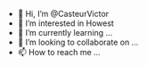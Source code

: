 - 👋 Hi, I’m @CasteurVictor
- 👀 I’m interested in Howest
- 🌱 I’m currently learning ...
- 💞️ I’m looking to collaborate on ...
- 📫 How to reach me ...

<!---
CasteurVictor/CasteurVictor is a ✨ special ✨ repository because its `README.md` (this file) appears on your GitHub profile.
You can click the Preview link to take a look at your changes.
--->
